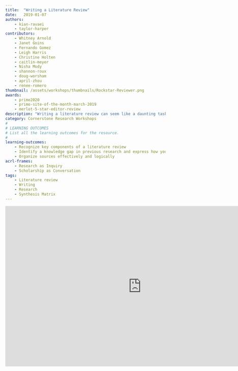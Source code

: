 ```yaml
---
title:  "Writing a Literature Review"
date:   2019-01-07
authors:
    - kian-ravaei
    - taylor-harper
contributors:
    - Whitney Arnold
    - Janet Goins
    - Fernando Gomez
    - Leigh Harris
    - Christine Holten
    - caitlin-meyer
    - Nisha Mody
    - shannon-roux
    - doug-worsham
    - april-zhou
    - renee-romero
thumbnail: /assets/workshops/thumbnails/Rockstar-Reviewer.png
awards:
    - primo2020
    - primo-site-of-the-month-march-2019
    - merlot-5-star-editor-review
description: "Writing a literature review can seem like a daunting task. Complete this activity to learn strategies for writing a literature review!"
category: Cornerstone Research Workshops
#
# LEARNING OUTCOMES
# List all the learning outcomes for the resource.
#
learning-outcomes:
    - Recognize key components of a literature review
    - Identify a knowledge gap in previous research and express how you can address the gap
    - Organize sources effectively and logically
acrl-frames:
    - Research as Inquiry
    - Scholarship as Conversation
tags:
    - Literature review
    - Writing
    - Research
    - Synthesis Matrix
---
```

<!--H5P-->
<iframe src="https://ccle.ucla.edu/mod/hvp/embed.php?id=2434230" width="854" height="505" frameborder="0" allowfullscreen="allowfullscreen"></iframe><script src="https://ccle.ucla.edu/mod/hvp/library/js/h5p-resizer.js" charset="UTF-8"></script>
